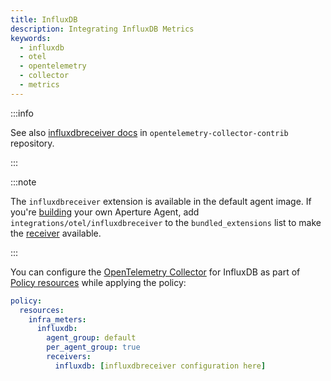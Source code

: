 ```yaml
---
title: InfluxDB
description: Integrating InfluxDB Metrics
keywords:
  - influxdb
  - otel
  - opentelemetry
  - collector
  - metrics
---
```


:::info

See also [influxdbreceiver docs][receiver] in `opentelemetry-collector-contrib`
repository.

:::

:::note

The `influxdbreceiver` extension is available in the default agent image. If
you're [building][build] your own Aperture Agent, add
`integrations/otel/influxdbreceiver` to the `bundled_extensions` list to make
the [receiver][receiver] available.

:::

You can configure the [OpenTelemetry Collector][opentelemetry-collector] for
InfluxDB as part of [Policy resources][policy-resources] while applying the
policy:

```yaml
policy:
  resources:
    infra_meters:
      influxdb:
        agent_group: default
        per_agent_group: true
        receivers:
          influxdb: [influxdbreceiver configuration here]
```

[build]: /reference/aperture-cli/aperturectl/build/agent/agent.md
[receiver]:
  https://github.com/open-telemetry/opentelemetry-collector-contrib/tree/main/receiver/influxdbreceiver
[opentelemetry-collector]: /reference/configuration/spec.md#telemetry-collector
[policy-resources]: /reference/configuration/spec.md#resources
